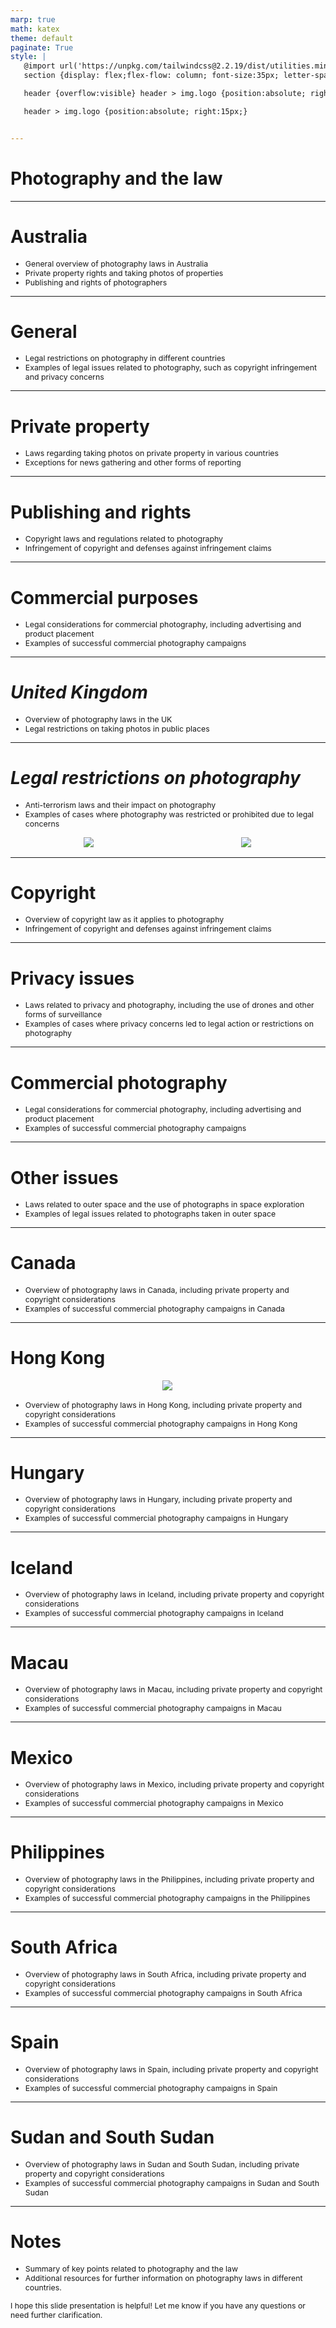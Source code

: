 ```yaml
---
marp: true
math: katex
theme: default
paginate: True
style: |
   @import url('https://unpkg.com/tailwindcss@2.2.19/dist/utilities.min.css');
   section {display: flex;flex-flow: column; font-size:35px; letter-spacing:1.4px;}

   header {overflow:visible} header > img.logo {position:absolute; right:15px;}

   header > img.logo {position:absolute; right:15px;}


---
```

<!-- backgroundImage: url('backgrounds/aaabstract (4).png') -->
<!-- _class: lead -->

 # Photography and the law

---
<style scoped>p,li {font-size:0.88em}</style>

 # Australia

- General overview of photography laws in Australia
- Private property rights and taking photos of properties
- Publishing and rights of photographers

---
<style scoped>p,li {font-size:0.92em}</style>

 # General
- Legal restrictions on photography in different countries
- Examples of legal issues related to photography, such as copyright infringement and privacy concerns


---
<style scoped>p,li {font-size:0.92em}</style>

 # Private property
- Laws regarding taking photos on private property in various countries
- Exceptions for news gathering and other forms of reporting


---
<style scoped>p,li {font-size:0.92em}</style>

 # **Publishing and rights**

- Copyright laws and regulations related to photography
- Infringement of copyright and defenses against infringement claims

---
<style scoped>p,li {font-size:0.92em}</style>

 # Commercial purposes
- Legal considerations for commercial photography, including advertising and product placement
- Examples of successful commercial photography campaigns


---
<style scoped>p,li {font-size:0.92em}</style>

 # _United Kingdom_

- Overview of photography laws in the UK
- Legal restrictions on taking photos in public places

---
<style scoped>p,li {font-size:0.84em}</style>

 # _Legal restrictions on photography_
- Anti-terrorism laws and their impact on photography
- Examples of cases where photography was restricted or prohibited due to legal concerns
<div style="display: flex; flex: 1 1 auto; flex-flow: row; min-height: 0"><div style="display: flex; flex: 1 1 auto; justify-content: center;min-height:0;min-width:0; margin-bottom:0.1em;;margin-right:0.15em">
<img style='object-fit: contain; max-height:100%; max-width:100%; background-color: rgba(0,0,0,0);' src='https://upload.wikimedia.org/wikipedia/commons/thumb/4/43/Mass_photo_gathering_uk.jpg/220px-Mass_photo_gathering_uk.jpg'/>
</div>
<div style="display: flex; flex: 1 1 auto; justify-content: center;min-height:0;min-width:0; margin-bottom:0.1em;;margin-right:0.15em">
<img style='object-fit: contain; max-height:100%; max-width:100%; background-color: rgba(0,0,0,0);' src='https://upload.wikimedia.org/wikipedia/commons/thumb/4/4a/Mass_photo_gathering_uk_2.jpg/220px-Mass_photo_gathering_uk_2.jpg'/>
</div>
</div>


---
<style scoped>p,li {font-size:0.92em}</style>

 # Copyright
- Overview of copyright law as it applies to photography
- Infringement of copyright and defenses against infringement claims


---
<style scoped>p,li {font-size:0.92em}</style>

 # **Privacy issues**

- Laws related to privacy and photography, including the use of drones and other forms of surveillance
- Examples of cases where privacy concerns led to legal action or restrictions on photography

---
<style scoped>p,li {font-size:0.92em}</style>

 # Commercial photography

- Legal considerations for commercial photography, including advertising and product placement
- Examples of successful commercial photography campaigns

---
<style scoped>p,li {font-size:0.92em}</style>

 # Other issues
- Laws related to outer space and the use of photographs in space exploration
- Examples of legal issues related to photographs taken in outer space


---
<style scoped>p,li {font-size:0.92em}</style>

 # Canada

- Overview of photography laws in Canada, including private property and copyright considerations
- Examples of successful commercial photography campaigns in Canada

---
<style scoped>p,li {font-size:0.88em}</style>

 # Hong Kong
<div style="display: flex; flex: 1 1 auto; flex-flow: row; min-height: 0"><div style="display: flex; flex: 1 1 auto; justify-content: center;min-height:0;min-width:0; margin-bottom:0.1em;;margin-right:0.15em">
<img style='object-fit: contain; max-height:100%; max-width:100%; background-color: rgba(0,0,0,0);' src='https://upload.wikimedia.org/wikipedia/commons/thumb/7/7b/Tiu_Keng_Leng_Public_Library_No_photography_notice1_201507.jpg/250px-Tiu_Keng_Leng_Public_Library_No_photography_notice1_201507.jpg'/>
</div>
</div>

- Overview of photography laws in Hong Kong, including private property and copyright considerations
- Examples of successful commercial photography campaigns in Hong Kong

---
<style scoped>p,li {font-size:0.92em}</style>

 # Hungary

- Overview of photography laws in Hungary, including private property and copyright considerations
- Examples of successful commercial photography campaigns in Hungary

---
<style scoped>p,li {font-size:0.92em}</style>

 # Iceland

- Overview of photography laws in Iceland, including private property and copyright considerations
- Examples of successful commercial photography campaigns in Iceland

---
<style scoped>p,li {font-size:0.92em}</style>

 # Macau

- Overview of photography laws in Macau, including private property and copyright considerations
- Examples of successful commercial photography campaigns in Macau

---
<style scoped>p,li {font-size:0.92em}</style>

 # Mexico

- Overview of photography laws in Mexico, including private property and copyright considerations
- Examples of successful commercial photography campaigns in Mexico

---
<style scoped>p,li {font-size:0.92em}</style>

 # Philippines
- Overview of photography laws in the Philippines, including private property and copyright considerations
- Examples of successful commercial photography campaigns in the Philippines


---
<style scoped>p,li {font-size:0.92em}</style>

 # South Africa

- Overview of photography laws in South Africa, including private property and copyright considerations
- Examples of successful commercial photography campaigns in South Africa

---
<style scoped>p,li {font-size:0.92em}</style>

 # Spain

- Overview of photography laws in Spain, including private property and copyright considerations
- Examples of successful commercial photography campaigns in Spain

---
<style scoped>p,li {font-size:0.92em}</style>

 # Sudan and South Sudan
- Overview of photography laws in Sudan and South Sudan, including private property and copyright considerations
- Examples of successful commercial photography campaigns in Sudan and South Sudan


---
<style scoped>p,li {font-size:0.88em}</style>

 # Notes
- Summary of key points related to photography and the law
- Additional resources for further information on photography laws in different countries.

I hope this slide presentation is helpful! Let me know if you have any questions or need further clarification.
